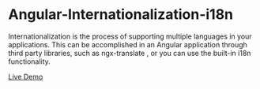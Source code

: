 # Angular-Internationalization-i18n

Internationalization is the process of supporting multiple languages in your applications. This can be accomplished in an Angular application through third party libraries, such as ngx-translate , or you can use the built-in i18n functionality.

[Live Demo](https://stackblitz.com/edit/angular-ivy-tnvkpe)
